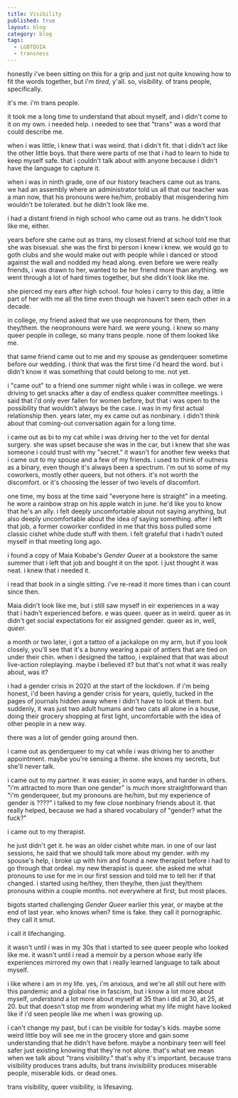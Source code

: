 ```yaml
---
title: Visibility
published: true
layout: blog
category: blog
tags:
  - LGBTQUIA
  - transness
---
```


honestly i've been sitting on this for a grip and just not quite knowing 
how to fit the words together, but i'm *tired,* y'all. so, visibility. 
of trans people, specifically.

it's me. i'm trans people.

it took me a long time to understand that about myself, and i didn't come 
to it on my own. i needed help. i needed to see that "trans" was a word 
that could describe me.

when i was little, i knew that i was weird. that i didn't fit. that i 
didn't act like the other little boys. that there were parts of me that i 
had to learn to hide to keep myself safe. that i couldn't talk about with 
anyone because i didn't have the language to capture it.

when i was in ninth grade, one of our history teachers came out as trans. 
we had an assembly where an administrator told us all that our teacher 
was a man now, that his pronouns were he/him, probably that misgendering 
him wouldn't be tolerated. but he didn't look like me.

i had a distant friend in high school who came out as trans. he didn't 
look like me, either.

years before she came out as trans, my closest friend at school told me 
that she was bisexual. she was the first bi person i knew i knew. we 
would go to goth clubs and she would make out with people while i danced 
or stood against the wall and nodded my head along. even before we were 
really friends, i was drawn to her, wanted to be her friend more than 
anything. we went through a lot of hard times together, but she didn't 
look like me.

she pierced my ears after high school. four holes i carry to this day, 
a little part of her with me all the time even though we haven't seen 
each other in a decade.

in college, my friend asked that we use neopronouns for them, then 
they/them. the neopronouns were hard. we were young. i knew so many 
queer people in college, so many trans people. none of them looked like 
me.

that same friend came out to me and my spouse as genderqueer sometime 
before our wedding. i think that was the first time i'd heard the word. 
but i didn't know it was something that could belong to me. not yet.

i "came out" to a friend one summer night while i was in college. we 
were driving to get snacks after a day of endless quaker committee 
meetings. i said that i'd only ever fallen for women before, but that 
i was open to the possibility that wouldn't always be the case. i was 
in my first actual relationship then. years later, my ex came out as 
nonbinary. i didn't think about that coming-out conversation again for
a long time.

i came out as bi to my cat while i was driving her to the vet for 
dental surgery. she was upset because she was in the car, but i knew 
that she was someone i could trust with my "secret." it wasn't for 
another few weeks that i came out to my spouse and a few of my friends. 
i used to think of outness as a binary, even though it's always been a 
spectrum. i'm out to some of my coworkers, mostly other queers, but not 
others. it's not worth the discomfort. or it's choosing the lesser of 
two levels of discomfort.

one time, my boss at the time said "everyone here is straight" in a 
meeting. he wore a rainbow strap on his apple watch in june. he'd like 
you to know that he's an ally. i felt deeply uncomfortable about not 
saying anything, but also deeply uncomfortable about the idea *of* 
saying something. after i left that job, a former coworker confided in 
me that this boss pulled some classic cishet white dude stuff with them. 
i felt grateful that i hadn't outed myself in that meeting long ago.

i found a copy of Maia Kobabe's *Gender Queer* at a bookstore the same 
summer that i left that job and bought it on the spot. i just thought it 
was neat. i knew that i needed it.

i read that book in a single sitting. i've re-read it more times than i 
can count since then.

Maia didn't look like me, but i still saw myself in eir experiences in a 
way that i hadn't experienced before. e was queer. queer as in weird. queer 
as in didn't get social expectations for eir assigned gender. queer as in, 
well, *queer.*

a month or two later, i got a tattoo of a jackalope on my arm, but if you 
look closely, you'll see that it's a bunny wearing a pair of antlers that 
are tied on under their chin. when i designed the tattoo, i explained that 
that was about live-action roleplaying. maybe i believed it? but that's 
not what it was really about, was it?

i had a gender crisis in 2020 at the start of the lockdown. if i'm being 
honest, i'd been having a gender crisis for years, quietly, tucked in the 
pages of journals hidden away where i didn't have to look at them. but 
suddenly, it was just two adult humans and two cats all alone in a house, 
doing their grocery shopping at first light, uncomfortable with the idea 
of other people in a new way.

there was a lot of gender going around then.

i came out as genderqueer to my cat while i was driving her to another 
appointment. maybe you're sensing a theme. she knows my secrets, but 
she'll never talk.

i came out to my partner. it was easier, in some ways, and harder in 
others. "i'm attracted to more than one gender" is much more straightforward 
than "i'm genderqueer, but my pronouns are he/him, but my experience of 
gender is ????" i talked to my few close nonbinary friends about it. 
that really helped, because we had a shared vocabulary of "gender? what 
the fuck?"

i came out to my therapist.

he just didn't get it. he was an older cishet white man. in one of our 
last sessions, he said that we should talk more about my gender. with 
my spouse's help, i broke up with him and found a new therapist before 
i had to go through that ordeal. my new therapist is queer. she asked me 
what pronouns to use for me in our first session and told me to tell her 
if that changed. i started using he/they, then they/he, then just they/them 
pronouns within a couple months. not everywhere at first, but most places.

bigots started challenging *Gender Queer* earlier this year, or maybe 
at the end of last year. who knows when? time is fake. they call it 
pornographic. they call it smut.

i call it lifechanging.

it wasn't until i was in my 30s that i started to see queer people who 
looked like me. it wasn't until i read a memoir by a person whose early 
life experiences mirrored my own that i really learned language to talk 
about myself.

i like where i am in my life. yes, i'm anxious, and we're all still out 
here with this pandemic and a global rise in fascism, but i know a lot 
more about myself, *understand* a lot more about myself at 35 than i did 
at 30, at 25, at 20. but that doesn't stop me from wondering what my life 
might have looked like if i'd seen people like me when i was growing up.

i can't change my past, but i can be visible for today's kids. maybe some 
weird little boy will see me in the grocery store and gain some understanding 
that he didn't have before. maybe a nonbinary teen will feel safer just 
existing knowing that they're not alone. that's what we mean when we talk 
about "trans visibility." that's why it's important. because trans visibility 
produces trans adults, but trans invisibility produces miserable people, 
miserable kids. or dead ones.

trans visibility, queer visibility, is lifesaving.
